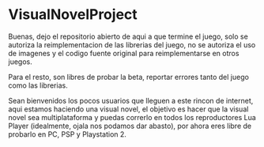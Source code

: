 # VisualNovelProject
 
Buenas, dejo el repositorio abierto de aqui a que termine el juego, solo se autoriza la reimplementacion de las librerias del juego, no se autoriza el uso de imagenes y el codigo fuente original para reimplementarse en otros juegos.

Para el resto, son libres de probar la beta, reportar errores tanto del juego como las librerias.

Sean bienvenidos los pocos usuarios que lleguen a este rincon de internet, aqui estamos haciendo una visual novel, el objetivo es hacer que la visual novel sea multiplataforma y puedas correrlo en todos los reproductores Lua Player (idealmente, ojala nos podamos dar abasto), por ahora eres libre de probarlo en PC, PSP y Playstation 2.